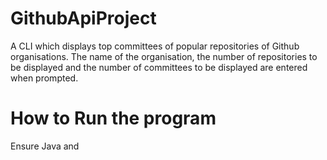 # GithubApiProject
A CLI which displays top committees of popular repositories of Github organisations. The name of the organisation, the number of repositories to be displayed and the number of committees to be displayed are entered when prompted. 

# How to Run the program
Ensure Java and 
